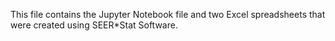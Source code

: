 This file contains the Jupyter Notebook file and two Excel spreadsheets that were created using SEER*Stat Software.
